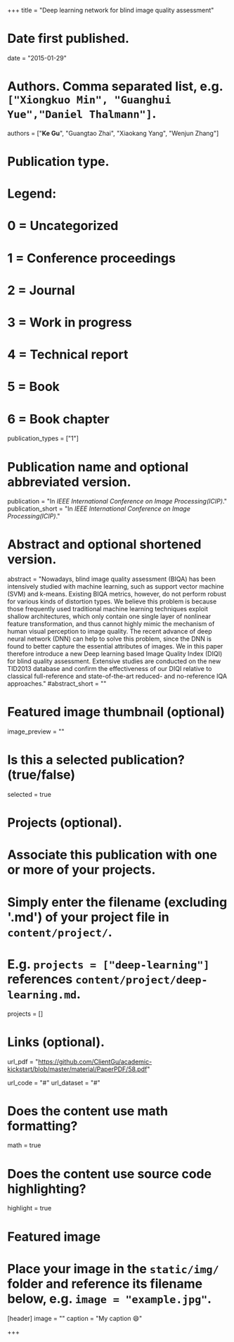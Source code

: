 +++
title = "Deep learning network for blind image quality assessment"

# Date first published.
date = "2015-01-29"

# Authors. Comma separated list, e.g. `["Xiongkuo Min", "Guanghui Yue","Daniel Thalmann"]`.
authors = ["**Ke Gu**", "Guangtao Zhai", "Xiaokang Yang", "Wenjun Zhang"]
# Publication type.
# Legend:
# 0 = Uncategorized
# 1 = Conference proceedings
# 2 = Journal
# 3 = Work in progress
# 4 = Technical report
# 5 = Book
# 6 = Book chapter
publication_types = ["1"]

# Publication name and optional abbreviated version.
publication = "In *IEEE International Conference on Image Processing(ICIP)*."
publication_short = "In *IEEE International Conference on Image Processing(ICIP)*."

# Abstract and optional shortened version.
abstract = "Nowadays, blind image quality assessment (BIQA) has been intensively studied with machine learning, such as support vector machine (SVM) and k-means. Existing BIQA metrics, however, do not perform robust for various kinds of distortion types. We believe this problem is because those frequently used traditional machine learning techniques exploit shallow architectures, which only contain one single layer of nonlinear feature transformation, and thus cannot highly mimic the mechanism of human visual perception to image quality. The recent advance of deep neural network (DNN) can help to solve this problem, since the DNN is found to better capture the essential attributes of images. We in this paper therefore introduce a new Deep learning based Image Quality Index (DIQI) for blind quality assessment. Extensive studies are conducted on the new TID2013 database and confirm the effectiveness of our DIQI relative to classical full-reference and state-of-the-art reduced- and no-reference IQA approaches."
#abstract_short = ""

# Featured image thumbnail (optional)
image_preview = ""

# Is this a selected publication? (true/false)
selected = true

# Projects (optional).
#   Associate this publication with one or more of your projects.
#   Simply enter the filename (excluding '.md') of your project file in `content/project/`.
#   E.g. `projects = ["deep-learning"]` references `content/project/deep-learning.md`.
projects = []

# Links (optional).
url_pdf = "https://github.com/ClientGu/academic-kickstart/blob/master/material/PaperPDF/58.pdf"

url_code = "#"
url_dataset = "#"


# Does the content use math formatting?
math = true

# Does the content use source code highlighting?
highlight = true

# Featured image
# Place your image in the `static/img/` folder and reference its filename below, e.g. `image = "example.jpg"`.
[header]
image = ""
caption = "My caption 😄"

+++
